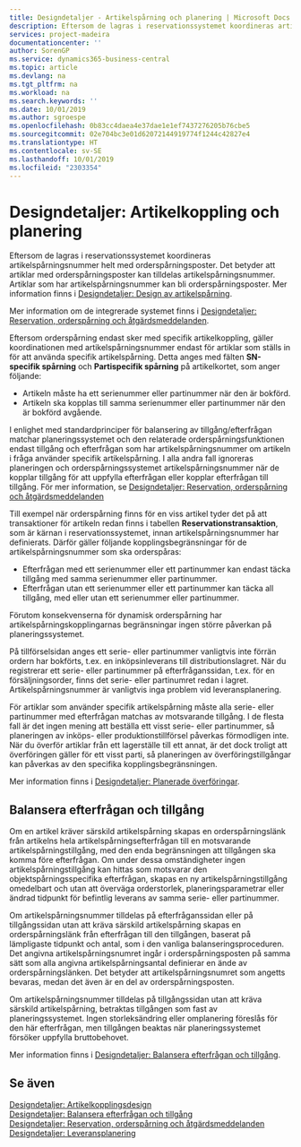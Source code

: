 ```yaml
---
title: Designdetaljer - Artikelspårning och planering | Microsoft Docs
description: Eftersom de lagras i reservationssystemet koordineras artikelspårningsnummer helt med orderspårningsposter.
services: project-madeira
documentationcenter: ''
author: SorenGP
ms.service: dynamics365-business-central
ms.topic: article
ms.devlang: na
ms.tgt_pltfrm: na
ms.workload: na
ms.search.keywords: ''
ms.date: 10/01/2019
ms.author: sgroespe
ms.openlocfilehash: 0b83cc4daea4e37dae1e1ef7437276205b76cbe5
ms.sourcegitcommit: 02e704bc3e01d62072144919774f1244c42827e4
ms.translationtype: HT
ms.contentlocale: sv-SE
ms.lasthandoff: 10/01/2019
ms.locfileid: "2303354"
---
```

# <a name="design-details-item-tracking-and-planning"></a>Designdetaljer: Artikelkoppling och planering
Eftersom de lagras i reservationssystemet koordineras artikelspårningsnummer helt med orderspårningsposter. Det betyder att artiklar med orderspårningsposter kan tilldelas artikelspårningsnummer. Artiklar som har artikelspårningsnummer kan bli orderspårningsposter. Mer information finns i [Designdetaljer: Design av artikelspårning](design-details-item-tracking-design.md).

Mer information om de integrerade systemet finns i [Designdetaljer: Reservation, orderspårning och åtgärdsmeddelanden](design-details-reservation-order-tracking-and-action-messaging.md).

Eftersom orderspårning endast sker med specifik artikelkoppling, gäller koordinationen med artikelspårningsnummer endast för artiklar som ställs in för att använda specifik artikelspårning. Detta anges med fälten **SN-specifik spårning** och **Partispecifik spårning** på artikelkortet, som anger följande:

- Artikeln måste ha ett serienummer eller partinummer när den är bokförd.
- Artikeln ska kopplas till samma serienummer eller partinummer när den är bokförd avgående.

I enlighet med standardprinciper för balansering av tillgång/efterfrågan matchar planeringssystemet och den relaterade orderspårningsfunktionen endast tillgång och efterfrågan som har artikelspårningsnummer om artikeln i fråga använder specifik artikelspårning. I alla andra fall ignoreras planeringen och orderspårningssystemet artikelspårningsnummer när de kopplar tillgång för att uppfylla efterfrågan eller kopplar efterfrågan till tillgång. För mer information, se [Designdetaljer: Reservation, orderspårning och åtgärdsmeddelanden](design-details-reservation-order-tracking-and-action-messaging.md)

Till exempel när orderspårning finns för en viss artikel tyder det på att transaktioner för artikeln redan finns i tabellen **Reservationstransaktion**, som är kärnan i reservationssystemet, innan artikelspårningsnummer har definierats. Därför gäller följande kopplingsbegränsningar för de artikelspårningsnummer som ska orderspåras:

- Efterfrågan med ett serienummer eller ett partinummer kan endast täcka tillgång med samma serienummer eller partinummer.
- Efterfrågan utan ett serienummer eller ett partinummer kan täcka all tillgång, med eller utan ett serienummer eller partinummer.

Förutom konsekvenserna för dynamisk orderspårning har artikelspårningskopplingarnas begränsningar ingen större påverkan på planeringssystemet.

På tillförselsidan anges ett serie- eller partinummer vanligtvis inte förrän ordern har bokförts, t.ex. en inköpsinleverans till distributionslagret. När du registrerar ett serie- eller partinummer på efterfråganssidan, t.ex. för en försäljningsorder, finns det serie- eller partinumret redan i lagret. Artikelspårningsnummer är vanligtvis inga problem vid leveransplanering.

För artiklar som använder specifik artikelspårning måste alla serie- eller partinummer med efterfrågan matchas av motsvarande tillgång. I de flesta fall är det ingen mening att beställa ett visst serie- eller partinummer, så planeringen av inköps- eller produktionstillförsel påverkas förmodligen inte. När du överför artiklar från ett lagerställe till ett annat, är det dock troligt att överföringen gäller för ett visst parti, så planeringen av överföringstillgångar kan påverkas av den specifika kopplingsbegränsningen.

Mer information finns i [Designdetaljer: Planerade överföringar](design-details-transfers-in-planning.md).

## <a name="balancing-demand-and-supply"></a>Balansera efterfrågan och tillgång
Om en artikel kräver särskild artikelspårning skapas en orderspårningslänk från artikelns hela artikelspårningsefterfrågan till en motsvarande artikelspårningstillgång, med den enda begränsningen att tillgången ska komma före efterfrågan. Om under dessa omständigheter ingen artikelspårningstillgång kan hittas som motsvarar den objektspårningsspecifika efterfrågan, skapas en ny artikelspårningstillgång omedelbart och utan att överväga orderstorlek, planeringsparametrar eller ändrad tidpunkt för befintlig leverans av samma serie- eller partinummer.

Om artikelspårningsnummer tilldelas på efterfråganssidan eller på tillgångssidan utan att kräva särskild artikelspårning skapas en orderspårningslänk från efterfrågan till den tillgången, baserat på lämpligaste tidpunkt och antal, som i den vanliga balanseringsproceduren. Det angivna artikelspårningsnumret ingår i orderspårningsposten på samma sätt som alla angivna artikelspårningsantal definierar en ände av orderspårningslänken. Det betyder att artikelspårningsnumret som angetts bevaras, medan det även är en del av orderspårningsposten.

Om artikelspårningsnummer tilldelas på tillgångssidan utan att kräva särskild artikelspårning, betraktas tillgången som fast av planeringssystemet. Ingen storleksändring eller omplanering föreslås för den här efterfrågan, men tillgången beaktas när planeringssystemet försöker uppfylla bruttobehovet.

Mer information finns i [Designdetaljer: Balansera efterfrågan och tillgång](design-details-balancing-demand-and-supply.md).  

## <a name="see-also"></a>Se även  
[Designdetaljer: Artikelkopplingsdesign](design-details-item-tracking-design.md)  
[Designdetaljer: Balansera efterfrågan och tillgång](design-details-balancing-demand-and-supply.md)  
[Designdetaljer: Reservation, orderspårning och åtgärdsmeddelanden](design-details-reservation-order-tracking-and-action-messaging.md)   
[Designdetaljer: Leveransplanering](design-details-supply-planning.md)  

